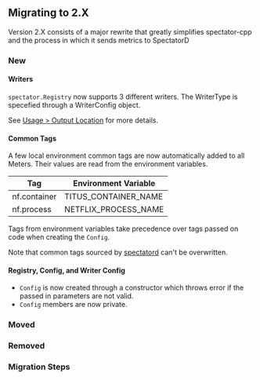## Migrating to 2.X

Version 2.X consists of a major rewrite that greatly simplifies spectator-cpp and the process in which it sends metrics to SpectatorD

### New

#### Writers

`spectator.Registry` now supports 3 different writers. The WriterType is specefied through a WriterConfig object.

See [Usage > Output Location](usage.md#output-location) for more details.

#### Common Tags

A few local environment common tags are now automatically added to all Meters. Their values are read
from the environment variables.

| Tag          | Environment Variable |
|--------------|----------------------|
| nf.container | TITUS_CONTAINER_NAME |
| nf.process   | NETFLIX_PROCESS_NAME |

Tags from environment variables take precedence over tags passed on code when creating the `Config`.

Note that common tags sourced by [spectatord](https://github.com/Netflix-Skunkworks/spectatord) can't be overwritten.

#### Registry, Config, and Writer Config

* `Config` is now created through a constructor which throws error if the passed in parameters are not valid.
* `Config` members are now private.

### Moved



### Removed



### Migration Steps

